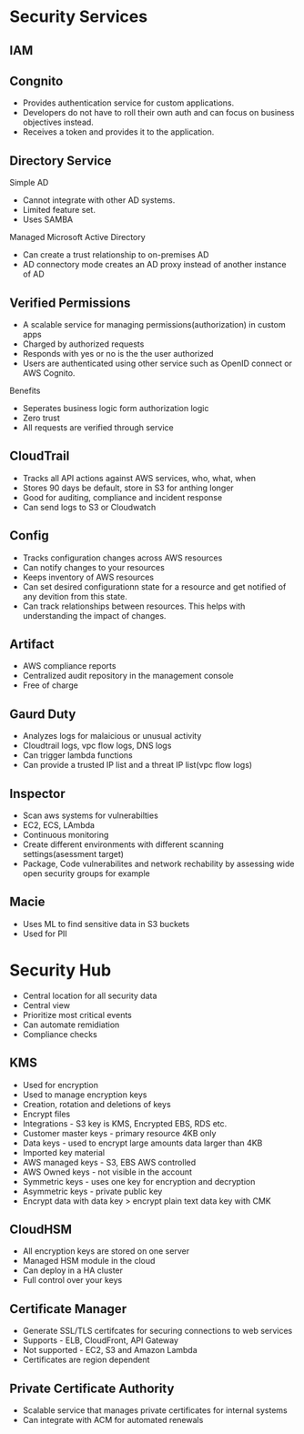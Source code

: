 # Security Services

## IAM

## Congnito

* Provides authentication service for custom applications.
* Developers do not have to roll their own auth and can focus on business objectives instead.
* Receives a token and provides it to the application.

## Directory Service

Simple AD
* Cannot integrate with other AD systems.
* Limited feature set.
* Uses SAMBA

Managed Microsoft Active Directory
* Can create a trust relationship to on-premises AD
* AD connectory mode creates an AD proxy instead of another instance of AD

## Verified Permissions
* A scalable service for managing permissions(authorization) in custom apps
* Charged by authorized requests
* Responds with yes or no is the the user authorized
* Users are authenticated using other service such as OpenID connect or AWS Cognito.

Benefits
  * Seperates business logic form authorization logic
  * Zero trust
  * All requests are verified through service

## CloudTrail

* Tracks all API actions against AWS services, who, what, when
* Stores 90 days be default, store in S3 for anthing longer
* Good for auditing, compliance and incident response
* Can send logs to S3 or Cloudwatch

## Config

* Tracks configuration changes across AWS resources
* Can notify changes to your resources
* Keeps inventory of AWS resources
* Can set desired configurationn state for a resource and get notified of any devition from this state.
* Can track relationships between resources. This helps with understanding the impact of changes.

## Artifact
* AWS compliance reports
* Centralized audit repository in the management console
* Free of charge

## Gaurd Duty
* Analyzes logs for malaicious or unusual activity
* Cloudtrail logs, vpc flow logs, DNS logs
* Can trigger lambda functions
* Can provide a trusted IP list and a threat IP list(vpc flow logs)

## Inspector
* Scan aws systems for vulnerabilties
* EC2, ECS, LAmbda
* Continuous monitoring
* Create different environments with different scanning settings(asessment target)
* Package, Code vulnerabilites and network rechability by assessing wide open security groups for example

## Macie
* Uses ML to find sensitive data in S3 buckets
* Used for PII

# Security Hub
* Central location for all security data
* Central view
* Prioritize most critical events
* Can automate remidiation
* Compliance checks

## KMS
* Used for encryption
* Used to manage encryption keys
* Creation, rotation and deletions of keys
* Encrypt files
* Integrations - S3 key is KMS, Encrypted EBS, RDS etc.
* Customer master keys - primary resource 4KB only
* Data keys - used to encrypt large amounts data larger than 4KB
* Imported key material
* AWS managed keys - S3, EBS AWS controlled
* AWS Owned keys - not visible in the account
* Symmetric keys - uses one key for encryption and decryption
* Asymmetric keys - private public key
* Encrypt data with data key > encrypt plain text data key with CMK

## CloudHSM
* All encryption keys are stored on one server
* Managed HSM module in the cloud
* Can deploy in a HA cluster
* Full control over your keys

## Certificate Manager
* Generate SSL/TLS certifcates for securing connections to web services
* Supports - ELB, CloudFront, API Gateway
* Not supported - EC2, S3 and Amazon Lambda
* Certificates are region dependent

## Private Certificate Authority
* Scalable service that manages private certificates for internal systems
* Can integrate with ACM for automated renewals



